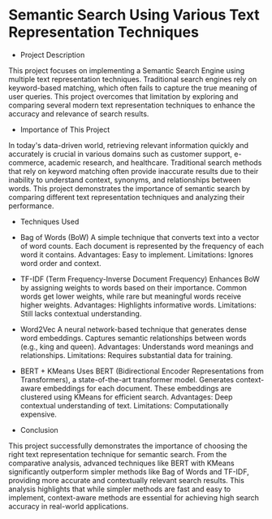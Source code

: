 # Semantic Search Using Various Text Representation Techniques

- Project Description

This project focuses on implementing a Semantic Search Engine using multiple text representation techniques. Traditional search engines rely on keyword-based matching, which often fails to capture the true meaning of user queries. This project overcomes that limitation by exploring and comparing several modern text representation techniques to enhance the accuracy and relevance of search results.


- Importance of This Project

In today's data-driven world, retrieving relevant information quickly and accurately is crucial in various domains such as customer support, e-commerce, academic research, and healthcare. Traditional search methods that rely on keyword matching often provide inaccurate results due to their inability to understand context, synonyms, and relationships between words. This project demonstrates the importance of semantic search by comparing different text representation techniques and analyzing their performance.

- Techniques Used

- Bag of Words (BoW)
A simple technique that converts text into a vector of word counts.
Each document is represented by the frequency of each word it contains.
Advantages: Easy to implement.
Limitations: Ignores word order and context.
- TF-IDF (Term Frequency-Inverse Document Frequency)
Enhances BoW by assigning weights to words based on their importance.
Common words get lower weights, while rare but meaningful words receive higher weights.
Advantages: Highlights informative words.
Limitations: Still lacks contextual understanding.
- Word2Vec
A neural network-based technique that generates dense word embeddings.
Captures semantic relationships between words (e.g., king and queen).
Advantages: Understands word meanings and relationships.
Limitations: Requires substantial data for training.
- BERT + KMeans
Uses BERT (Bidirectional Encoder Representations from Transformers), a state-of-the-art transformer model.
Generates context-aware embeddings for each document.
These embeddings are clustered using KMeans for efficient search.
Advantages: Deep contextual understanding of text.
Limitations: Computationally expensive.
- Conclusion

This project successfully demonstrates the importance of choosing the right text representation technique for semantic search. From the comparative analysis, advanced techniques like BERT with KMeans significantly outperform simpler methods like Bag of Words and TF-IDF, providing more accurate and contextually relevant search results. This analysis highlights that while simpler methods are fast and easy to implement, context-aware methods are essential for achieving high search accuracy in real-world applications.
